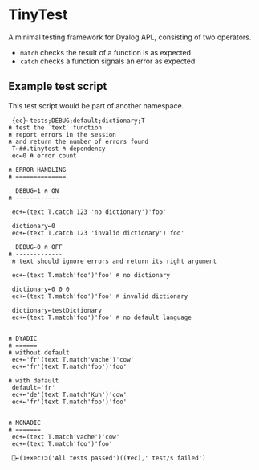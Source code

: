 TinyTest
========

A minimal testing framework for Dyalog APL, consisting of two operators.

-   `match` checks the result of a function is as expected
-   `catch` checks a function signals an error as expected

Example test script
-------------------

This test script would be part of another namespace.

```apl
 {ec}←tests;DEBUG;default;dictionary;T
⍝ test the `text` function
⍝ report errors in the session
⍝ and return the number of errors found
 T←##.tinytest ⍝ dependency
 ec←0 ⍝ error count

⍝ ERROR HANDLING
⍝ ==============

  DEBUG←1 ⍝ ON
⍝ ------------

 ec+←(text T.catch 123 'no dictionary')'foo'

 dictionary←0
 ec+←(text T.catch 123 'invalid dictionary')'foo'

  DEBUG←0 ⍝ OFF
⍝ -------------
 ⍝ text should ignore errors and return its right argument
 
 ec+←(text T.match'foo')'foo' ⍝ no dictionary

 dictionary←0 0 0
 ec+←(text T.match'foo')'foo' ⍝ invalid dictionary

 dictionary←testDictionary
 ec+←(text T.match'foo')'foo' ⍝ no default language


⍝ DYADIC
⍝ ======
⍝ without default
 ec+←'fr'(text T.match'vache')'cow'
 ec+←'fr'(text T.match'foo')'foo'

⍝ with default
 default←'fr'
 ec+←'de'(text T.match'Kuh')'cow'
 ec+←'fr'(text T.match'foo')'foo'


⍝ MONADIC
⍝ =======
 ec+←(text T.match'vache')'cow'
 ec+←(text T.match'foo')'foo'

 ⎕←(1+×ec)⊃('All tests passed')((⍕ec),' test/s failed')
```
